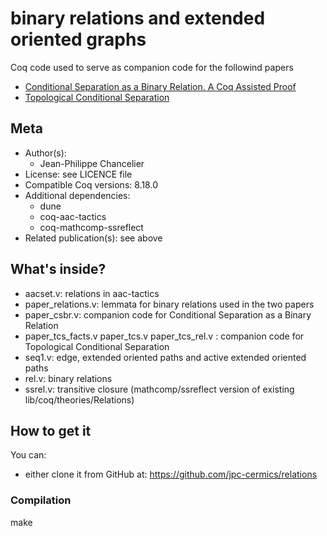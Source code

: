 # binary relations and extended oriented graphs

Coq code used to serve as companion code for the followind papers
- [Conditional Separation as a Binary Relation. A Coq Assisted Proof](https://hal.science/hal-03315809v2)
- [Topological Conditional Separation](https://hal.science/hal-03315811)

## Meta

- Author(s):
  - Jean-Philippe Chancelier
- License: see LICENCE file
- Compatible Coq versions: 8.18.0
- Additional dependencies:
  - dune
  - coq-aac-tactics
  - coq-mathcomp-ssreflect
- Related publication(s): see above

## What's inside?

- aacset.v:  relations in aac-tactics
- paper_relations.v: lemmata for binary relations used in the two papers
- paper_csbr.v: companion code for Conditional Separation as a Binary Relation
- paper_tcs_facts.v paper_tcs.v paper_tcs_rel.v : companion code for Topological Conditional Separation
- seq1.v: edge, extended oriented paths and active extended oriented paths
- rel.v: binary relations
- ssrel.v: transitive closure (mathcomp/ssreflect version of existing lib/coq/theories/Relations)

## How to get it

You can:
- either clone it from GitHub at: https://github.com/jpc-cermics/relations

### Compilation

 make

 
    

